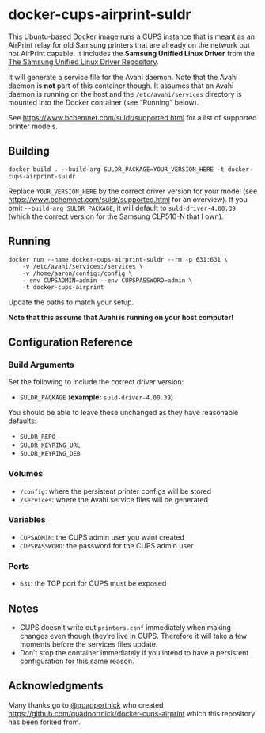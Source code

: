 # docker-cups-airprint-suldr

This Ubuntu-based Docker image runs a CUPS instance that is meant as an AirPrint relay for old Samsung printers that are already on the network but not AirPrint capable. It includes the **Samsung Unified Linux Driver** from the [The Samsung Unified Linux Driver Repository](https://www.bchemnet.com/suldr/index.html).

It will generate a service file for the Avahi daemon. Note that the Avahi daemon is **not** part of this container though. It assumes that an Avahi daemon is running on the host and the `/etc/avahi/services` directory is mounted into the Docker container (see “Running” below).

See https://www.bchemnet.com/suldr/supported.html for a list of supported printer models.

## Building

```
docker build . --build-arg SULDR_PACKAGE=YOUR_VERSION_HERE -t docker-cups-airprint-suldr
```

Replace `YOUR_VERSION_HERE` by the correct driver version for your model (see https://www.bchemnet.com/suldr/supported.html for an overview). If you omit `--build-arg SULDR_PACKAGE`, it will default to `suld-driver-4.00.39` (which the correct version for the Samsung CLP510-N that I own).

## Running

```
docker run --name docker-cups-airprint-suldr --rm -p 631:631 \
	-v /etc/avahi/services:/services \
	-v /home/aaron/config:/config \
	--env CUPSADMIN=admin --env CUPSPASSWORD=admin \
	-t docker-cups-airprint
```

Update the paths to match your setup.

**Note that this assume that Avahi is running on your host computer!**

## Configuration Reference

### Build Arguments

Set the following to include the correct driver version:

* `SULDR_PACKAGE` (**example:** `suld-driver-4.00.39`)

You should be able to leave these unchanged as they have reasonable defaults:

* `SULDR_REPO`
* `SULDR_KEYRING_URL`
* `SULDR_KEYRING_DEB`

### Volumes

* `/config`: where the persistent printer configs will be stored
* `/services`: where the Avahi service files will be generated

### Variables

* `CUPSADMIN`: the CUPS admin user you want created
* `CUPSPASSWORD`: the password for the CUPS admin user

### Ports
* `631`: the TCP port for CUPS must be exposed

## Notes
* CUPS doesn’t write out `printers.conf` immediately when making changes even though they’re live in CUPS. Therefore it will take a few moments before the services files update.
* Don’t stop the container immediately if you intend to have a persistent configuration for this same reason.

## Acknowledgments

Many thanks go to [@quadportnick](https://github.com/quadportnick) who created https://github.com/quadportnick/docker-cups-airprint which this repository has been forked from.


